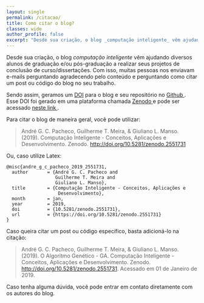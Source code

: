 ```yaml
---
layout: single
permalink: /citacao/
title: Como citar o blog?
classes: wide
author_profile: false
excerpt: "Desde sua criação, o blog _computação inteligente_ vêm ajudando diversos alunos de graduação e/ou pós-graduação a realizar seus projetos de conclusão de curso/dissertações."
---
```


Desde sua criação, o blog _computação inteligente_ vêm ajudando diversos alunos de graduação e/ou pós-graduação a realizar seus projetos de conclusão de curso/dissertações. Com isso, muitas pessoas nos enviavam e-mails perguntando agradecendo pelo conteúdo e perguntando como citar um post ou código do blog no seu trabalho.

Sendo assim, geramos um <a href="http://www.seabd.bco.ufscar.br/referencia/comunicacao-cientifica/o-que-e-o-numero-doi-de-um-periodico" target="_blank"> DOI</a> para o blog e seu repositório no <a href="https://github.com/compintel" targe="_blank"> Github </a>. Esse DOI foi gerado em uma plataforma chamada <a href="https://zenodo.org/" target="_blank"> Zenodo </a> e pode ser acessado <a href="https://zenodo.org/record/2551731#.XHMAB3VKi00" target="_blank"> neste link </a>. 

Para citar o blog de maneira geral, você pode utilizar:
> André G. C. Pacheco, Guilherme T. Meira, & Giuliano L. Manso. (2019). Computação Inteligente - Conceitos, Aplicações e Desenvolvimento. Zenodo. http://doi.org/10.5281/zenodo.2551731

Ou, caso utilize Latex:

```
@misc{andre_g_c_pacheco_2019_2551731,
  author       = {André G. C. Pacheco and
                  Guilherme T. Meira and
                  Giuliano L. Manso},
  title        = {Computação Inteligente - Conceitos, Aplicações e 
                   Desenvolvimento},
  month        = jan,
  year         = 2019,
  doi          = {10.5281/zenodo.2551731},
  url          = {https://doi.org/10.5281/zenodo.2551731}
}
```

Caso queira citar um post ou código específico, basta adicioná-lo na citação:

> André G. C. Pacheco, Guilherme T. Meira, & Giuliano L. Manso. (2019). O Algoritmo Genético - GA. Computação Inteligente - Conceitos, Aplicações e Desenvolvimento. Zenodo. http://doi.org/10.5281/zenodo.2551731. Acessado em 01 de Janeiro de 2019.

Caso tenha alguma dúvida, você pode entrar em contato diretamente com os autores do blog.